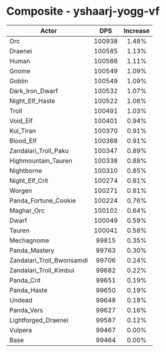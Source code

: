 # Composite - yshaarj-yogg-vf
| Actor | DPS | Increase |
|---|:---:|:---:|
|Orc|100938|1.48%|
|Draenei|100585|1.13%|
|Human|100566|1.11%|
|Gnome|100549|1.09%|
|Goblin|100549|1.09%|
|Dark_Iron_Dwarf|100532|1.07%|
|Night_Elf_Haste|100522|1.06%|
|Troll|100491|1.03%|
|Void_Elf|100401|0.94%|
|Kul_Tiran|100370|0.91%|
|Blood_Elf|100368|0.91%|
|Zandalari_Troll_Paku|100347|0.89%|
|Highmountain_Tauren|100338|0.88%|
|Nightborne|100310|0.85%|
|Night_Elf_Crit|100274|0.81%|
|Worgen|100271|0.81%|
|Panda_Fortune_Cookie|100224|0.76%|
|Maghar_Orc|100102|0.64%|
|Dwarf|100049|0.59%|
|Tauren|100041|0.58%|
|Mechagnome|99815|0.35%|
|Panda_Mastery|99763|0.30%|
|Zandalari_Troll_Bwonsamdi|99706|0.24%|
|Zandalari_Troll_Kimbul|99682|0.22%|
|Panda_Crit|99651|0.19%|
|Panda_Haste|99650|0.19%|
|Undead|99648|0.18%|
|Panda_Vers|99627|0.16%|
|Lightforged_Draenei|99587|0.12%|
|Vulpera|99467|0.00%|
|Base|99464|0.00%|
